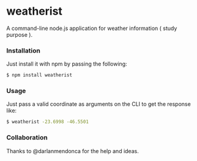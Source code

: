 # weatherist
A command-line node.js application for weather information ( study purpose ).

### Installation
Just install it with npm by passing the following:

```sh
$ npm install weatherist
```



### Usage
Just pass a valid coordinate as arguments on the CLI to get the response like:

```sh
$ weatherist -23.6998 -46.5501
```

### Collaboration
Thanks to @darlanmendonca for the help and ideas.
